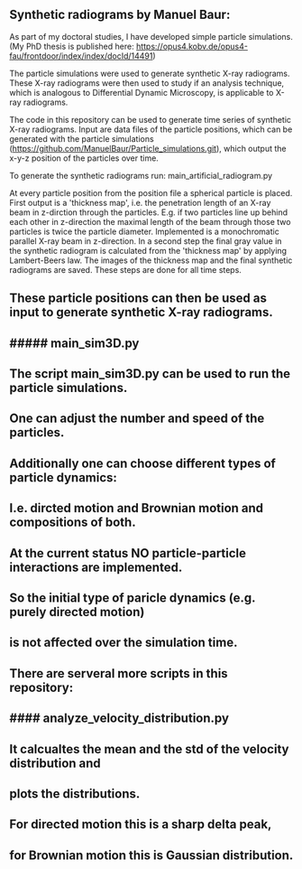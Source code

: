 Synthetic radiograms by Manuel Baur:
----------------------------------------------------------

As part of my doctoral studies, I have developed simple particle simulations.
(My PhD thesis is published here: https://opus4.kobv.de/opus4-fau/frontdoor/index/index/docId/14491)

The particle simulations were used to generate synthetic X-ray radiograms.
These X-ray radiograms were then used to study if an analysis technique,
which is analogous to Differential Dynamic Microscopy, 
is applicable to X-ray radiograms.

The code in this repository can be used to generate time series of synthetic X-ray radiograms.
Input are data files of the particle positions, 
which can be generated with the particle simulations 
(https://github.com/ManuelBaur/Particle_simulations.git),
which output the x-y-z position of the particles over time.

To generate the synthetic radiograms run:
main_artificial_radiogram.py

At every particle position from the position file a spherical particle is placed.
First output is a 'thickness map', i.e. the penetration length of an X-ray beam
in z-dirction through the particles. 
E.g. if two particles line up behind each other in z-direction the maximal length of the
beam through those two particles is twice the particle diameter.
Implemented is a monochromatic parallel X-ray beam in z-direction. 
In a second step the final gray value in the synthetic radiogram is calculated from the 
'thickness map' by applying Lambert-Beers law.
The images of the thickness map and the final synthetic radiograms are saved.
These steps are done for all time steps.




## These particle positions can then be used as input to generate synthetic X-ray radiograms. 
## 
## ##### main_sim3D.py 
## The script main_sim3D.py can be used to run the particle simulations.
## One can adjust the number and speed of the particles.
## Additionally one can choose different types of particle dynamics: 
## I.e. dircted motion and Brownian motion and compositions of both.
## At the current status NO particle-particle interactions are implemented.
## So the initial type of paricle dynamics (e.g. purely directed motion) 
## is not affected over the simulation time.
## 
## There are serveral more scripts in this repository:
## 
## #### analyze_velocity_distribution.py
## It calcualtes the mean and the std of the velocity distribution and
## plots the distributions.
## For directed motion this is a sharp delta peak, 
## for Brownian motion this is Gaussian distribution. 




